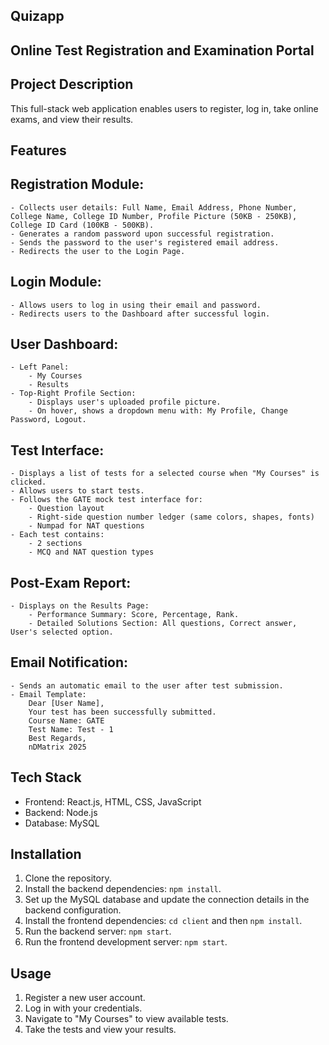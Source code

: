 ## Quizapp
## Online Test Registration and Examination Portal

## Project Description
This full-stack web application enables users to register, log in, take online exams, and view their results.

## Features
## Registration Module: 
    - Collects user details: Full Name, Email Address, Phone Number, College Name, College ID Number, Profile Picture (50KB - 250KB), College ID Card (100KB - 500KB).
    - Generates a random password upon successful registration. 
    - Sends the password to the user's registered email address.
    - Redirects the user to the Login Page.
## Login Module:
    - Allows users to log in using their email and password. 
    - Redirects users to the Dashboard after successful login. 
## User Dashboard:
    - Left Panel:
        - My Courses
        - Results 
    - Top-Right Profile Section:
        - Displays user's uploaded profile picture. 
        - On hover, shows a dropdown menu with: My Profile, Change Password, Logout. 
## Test Interface:
    - Displays a list of tests for a selected course when "My Courses" is clicked. 
    - Allows users to start tests.
    - Follows the GATE mock test interface for:
        - Question layout
        - Right-side question number ledger (same colors, shapes, fonts)
        - Numpad for NAT questions 
    - Each test contains:
        - 2 sections 
        - MCQ and NAT question types 
## Post-Exam Report:
    - Displays on the Results Page:
        - Performance Summary: Score, Percentage, Rank. 
        - Detailed Solutions Section: All questions, Correct answer, User's selected option.
## Email Notification:
    - Sends an automatic email to the user after test submission.
    - Email Template:
        Dear [User Name],
        Your test has been successfully submitted.
        Course Name: GATE
        Test Name: Test - 1
        Best Regards,
        nDMatrix 2025
    
## Tech Stack
- Frontend: React.js, HTML, CSS, JavaScript 
- Backend: Node.js 
- Database: MySQL

## Installation
1.  Clone the repository.
2.  Install the backend dependencies: `npm install`. 
3.  Set up the MySQL database and update the connection details in the backend configuration.
4.  Install the frontend dependencies: `cd client` and then `npm install`.
5.  Run the backend server: `npm start`. 
6.  Run the frontend development server: `npm start`.

## Usage
1.  Register a new user account.
2.  Log in with your credentials.
3.  Navigate to "My Courses" to view available tests.
4.  Take the tests and view your results.
